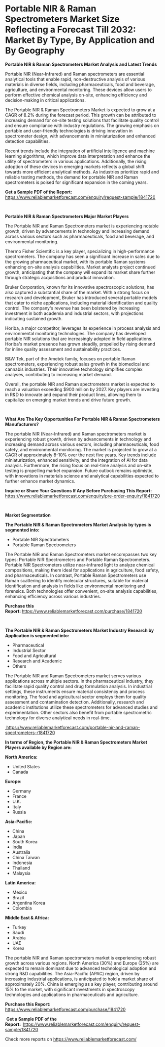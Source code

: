 <p><h1>Portable NIR & Raman Spectrometers Market Size Reflecting a Forecast Till 2032: Market By Type, By Application and By Geography</h1></p><p><strong>Portable NIR & Raman Spectrometers Market Analysis and Latest Trends</strong></p>
<p><p>Portable NIR (Near-Infrared) and Raman spectrometers are essential analytical tools that enable rapid, non-destructive analysis of various materials in diverse fields, including pharmaceuticals, food and beverage, agriculture, and environmental monitoring. These devices allow users to perform effective chemical analysis on-site, enhancing efficiency and decision-making in critical applications.</p><p>The Portable NIR & Raman Spectrometers Market is expected to grow at a CAGR of 8.2% during the forecast period. This growth can be attributed to increasing demand for on-site testing solutions that facilitate quality control and ensure compliance with industry regulations. The growing emphasis on portable and user-friendly technologies is driving innovation in spectrometer design, with advancements in miniaturization and enhanced detection capabilities.</p><p>Recent trends include the integration of artificial intelligence and machine learning algorithms, which improve data interpretation and enhance the utility of spectrometers in various applications. Additionally, the rising adoption of these devices in emerging markets reflects a global shift towards more efficient analytical methods. As industries prioritize rapid and reliable testing methods, the demand for portable NIR and Raman spectrometers is poised for significant expansion in the coming years.</p></p>
<p><strong>Get a Sample PDF of the Report:&nbsp;</strong> <a href="https://www.reliablemarketforecast.com/enquiry/request-sample/1841720?utm_campaign=2472&utm_medium=2&utm_source=Github&utm_content=ia&utm_term=26032025&utm_id=portable-nir-raman-spectrometers">https://www.reliablemarketforecast.com/enquiry/request-sample/1841720</a></p>
<p>&nbsp;</p>
<p><strong>Portable NIR & Raman Spectrometers Major Market Players</strong></p>
<p><p>The Portable NIR and Raman Spectrometers market is experiencing notable growth, driven by advancements in technology and increasing demand across various sectors such as pharmaceuticals, food and beverage, and environmental monitoring.</p><p>Thermo Fisher Scientific is a key player, specializing in high-performance spectrometers. The company has seen a significant increase in sales due to the growing pharmaceutical market, with its portable Raman systems enhancing on-site analysis capabilities. Market analysts project continued growth, anticipating that the company will expand its market share further through strategic acquisitions and product innovation.</p><p>Bruker Corporation, known for its innovative spectroscopic solutions, has also captured a substantial share of the market. With a strong focus on research and development, Bruker has introduced several portable models that cater to niche applications, including material identification and quality control. The company's revenue has been bolstered by increasing investment in both academia and industrial sectors, with projections indicating sustained growth.</p><p>Horiba, a major competitor, leverages its experience in process analysis and environmental monitoring technologies. The company has developed portable NIR solutions that are increasingly adopted in field applications. Horiba's market presence has grown steadily, propelled by rising demand for inline quality assessment and sustainability practices.</p><p>B&W Tek, part of the Ametek family, focuses on portable Raman spectrometers, experiencing robust sales growth in the biomedical and cannabis industries. Their innovative technology simplifies complex analyses, contributing to increasing market demand.</p><p>Overall, the portable NIR and Raman spectrometers market is expected to reach a valuation exceeding $900 million by 2027. Key players are investing in R&D to innovate and expand their product lines, allowing them to capitalize on emerging market trends and drive future growth.</p></p>
<p>&nbsp;</p>
<p><strong>What Are The Key Opportunities For Portable NIR & Raman Spectrometers Manufacturers?</strong></p>
<p><p>The portable NIR (Near-Infrared) and Raman spectrometers market is experiencing robust growth, driven by advancements in technology and increasing demand across various sectors, including pharmaceuticals, food safety, and environmental monitoring. The market is projected to grow at a CAGR of approximately 8-10% over the next five years. Key trends include miniaturization, enhanced sensitivity, and the integration of AI for data analysis. Furthermore, the rising focus on real-time analysis and on-site testing is propelling market expansion. Future outlook remains optimistic, with innovations in materials science and analytical capabilities expected to further enhance market dynamics.</p></p>
<p><strong>Inquire or Share Your Questions If Any Before Purchasing This Report:</strong> <a href="https://www.reliablemarketforecast.com/enquiry/pre-order-enquiry/1841720?utm_campaign=2472&utm_medium=2&utm_source=Github&utm_content=ia&utm_term=26032025&utm_id=portable-nir-raman-spectrometers">https://www.reliablemarketforecast.com/enquiry/pre-order-enquiry/1841720</a></p>
<p>&nbsp;</p>
<p><strong>Market Segmentation</strong></p>
<p><strong>The Portable NIR & Raman Spectrometers Market Analysis by types is segmented into:</strong></p>
<p><ul><li>Portable NIR Spectrometers</li><li>Portable Raman Spectrometers</li></ul></p>
<p><p>The Portable NIR and Raman Spectrometers market encompasses two key types: Portable NIR Spectrometers and Portable Raman Spectrometers. Portable NIR Spectrometers utilize near-infrared light to analyze chemical compositions, making them ideal for applications in agriculture, food safety, and pharmaceuticals. In contrast, Portable Raman Spectrometers use Raman scattering to identify molecular structures, suitable for material identification and analysis in fields like environmental monitoring and forensics. Both technologies offer convenient, on-site analysis capabilities, enhancing efficiency across various industries.</p></p>
<p><strong>Purchase this Report:&nbsp;</strong><a href="https://www.reliablemarketforecast.com/purchase/1841720?utm_campaign=2472&utm_medium=2&utm_source=Github&utm_content=ia&utm_term=26032025&utm_id=portable-nir-raman-spectrometers">https://www.reliablemarketforecast.com/purchase/1841720</a></p>
<p>&nbsp;</p>
<p><strong>The Portable NIR & Raman Spectrometers Market Industry Research by Application is segmented into:</strong></p>
<p><ul><li>Pharmaceutical</li><li>Industrial Sector</li><li>Food and Agricultural</li><li>Research and Academic</li><li>Others</li></ul></p>
<p><p>The Portable NIR and Raman Spectrometers market serves various applications across multiple sectors. In the pharmaceutical industry, they facilitate rapid quality control and drug formulation analysis. In industrial settings, these instruments ensure material consistency and process monitoring. The food and agricultural sector employs them for quality assessment and contamination detection. Additionally, research and academic institutions utilize these spectrometers for advanced studies and experimentation. Other sectors also benefit from portable spectrometric technology for diverse analytical needs in real-time.</p></p>
<p><a href="https://www.reliablemarketforecast.com/portable-nir-and-raman-spectrometers-r1841720?utm_campaign=2472&utm_medium=2&utm_source=Github&utm_content=ia&utm_term=26032025&utm_id=portable-nir-raman-spectrometers">&nbsp;https://www.reliablemarketforecast.com/portable-nir-and-raman-spectrometers-r1841720</a></p>
<p><strong>In terms of Region, the Portable NIR & Raman Spectrometers Market Players available by Region are:</strong></p>
<p>
    <p> <strong> North America: </strong>
        <ul>
            <li>United States</li>
            <li>Canada</li>
        </ul>
        </p> 
    <p> <strong> Europe: </strong>
        <ul>
            <li>Germany</li>
            <li>France</li>
            <li>U.K.</li>
            <li>Italy</li>
            <li>Russia</li>
        </ul>
        </p> 
    <p> <strong> Asia-Pacific: </strong>
        <ul>
            <li>China</li>
            <li>Japan</li>
            <li>South Korea</li>
            <li>India</li>
            <li>Australia</li>
            <li>China Taiwan</li>
            <li>Indonesia</li>
            <li>Thailand</li>
            <li>Malaysia</li>
        </ul>
        </p> 
    <p> <strong> Latin America: </strong>
        <ul>
            <li>Mexico</li>
            <li>Brazil</li>
            <li>Argentina Korea</li>
            <li>Colombia</li>
        </ul>
        </p> 
    <p> <strong> Middle East & Africa: </strong>
        <ul>
            <li>Turkey</li>
            <li>Saudi</li>
            <li>Arabia</li>
            <li>UAE</li>
            <li>Korea</li>
        </ul>
    </p>
    </p>
<p><p>The portable NIR and Raman spectrometers market is experiencing robust growth across various regions. North America (30%) and Europe (25%) are expected to remain dominant due to advanced technological adoption and strong R&D capabilities. The Asia-Pacific (APAC) region, driven by increasing industrial applications, is anticipated to hold a market share of approximately 20%. China is emerging as a key player, contributing around 15% to the market, with significant investments in spectroscopy technologies and applications in pharmaceuticals and agriculture.</p></p>
<p><strong>Purchase this Report: </strong><a href="https://www.reliablemarketforecast.com/purchase/1841720?utm_campaign=2472&utm_medium=2&utm_source=Github&utm_content=ia&utm_term=26032025&utm_id=portable-nir-raman-spectrometers">https://www.reliablemarketforecast.com/purchase/1841720</a></p>
<p>&nbsp;<strong>Get a Sample PDF of the Report:&nbsp;&nbsp;</strong><a href="https://www.reliablemarketforecast.com/enquiry/request-sample/1841720?utm_campaign=2472&utm_medium=2&utm_source=Github&utm_content=ia&utm_term=26032025&utm_id=portable-nir-raman-spectrometers">https://www.reliablemarketforecast.com/enquiry/request-sample/1841720</a></p>
<p><strong></strong></p>
<p>Check more reports on <a href="https://www.reliablemarketforecast.com/?utm_campaign=2472&utm_medium=2&utm_source=Github&utm_content=ia&utm_term=26032025&utm_id=portable-nir-raman-spectrometers">https://www.reliablemarketforecast.com/</a></p>